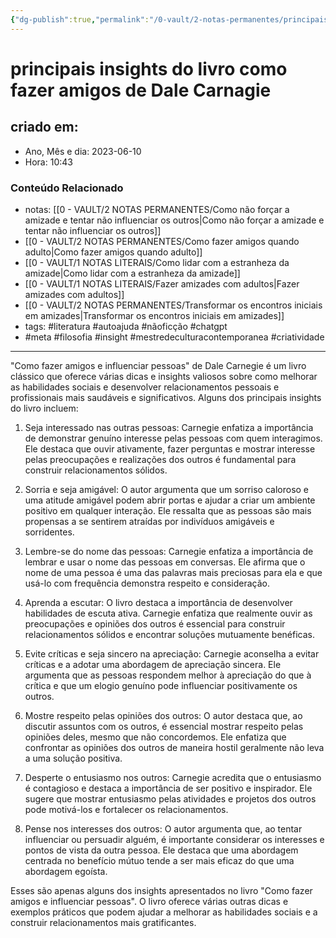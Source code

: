 ```yaml
---
{"dg-publish":true,"permalink":"/0-vault/2-notas-permanentes/principais-insights-do-livro-como-fazer-amigos-de-dale-carnagie/","tags":["permanente","literatura","autoajuda","nãoficção","chatgpt","meta","filosofia","insight","mestredeculturacontemporanea","criatividade"],"dgHomeLink":true,"dgShowLocalGraph":true,"dgShowFileTree":true,"dgEnableSearch":true}
---
```


# principais insights do livro como fazer amigos de Dale Carnagie

## criado em: 
-  Ano, Mês e dia: 2023-06-10
- Hora: 10:43

### Conteúdo Relacionado
- notas: [[0 - VAULT/2 NOTAS PERMANENTES/Como não forçar a amizade e tentar não influenciar os outros\|Como não forçar a amizade e tentar não influenciar os outros]]
- [[0 - VAULT/2 NOTAS PERMANENTES/Como fazer amigos quando adulto\|Como fazer amigos quando adulto]]
- [[0 - VAULT/1 NOTAS LITERAIS/Como lidar com a estranheza da amizade\|Como lidar com a estranheza da amizade]]
- [[0 - VAULT/1 NOTAS LITERAIS/Fazer amizades com adultos\|Fazer amizades com adultos]]
- [[0 - VAULT/2 NOTAS PERMANENTES/Transformar os encontros iniciais em amizades\|Transformar os encontros iniciais em amizades]]
- tags: #literatura #autoajuda #nãoficção #chatgpt 
- #meta #filosofia #insight #mestredeculturacontemporanea #criatividade 
---

"Como fazer amigos e influenciar pessoas" de Dale Carnegie é um livro clássico que oferece várias dicas e insights valiosos sobre como melhorar as habilidades sociais e desenvolver relacionamentos pessoais e profissionais mais saudáveis e significativos. Alguns dos principais insights do livro incluem:

1. Seja interessado nas outras pessoas: Carnegie enfatiza a importância de demonstrar genuíno interesse pelas pessoas com quem interagimos. Ele destaca que ouvir ativamente, fazer perguntas e mostrar interesse pelas preocupações e realizações dos outros é fundamental para construir relacionamentos sólidos.

2. Sorria e seja amigável: O autor argumenta que um sorriso caloroso e uma atitude amigável podem abrir portas e ajudar a criar um ambiente positivo em qualquer interação. Ele ressalta que as pessoas são mais propensas a se sentirem atraídas por indivíduos amigáveis e sorridentes.

3. Lembre-se do nome das pessoas: Carnegie enfatiza a importância de lembrar e usar o nome das pessoas em conversas. Ele afirma que o nome de uma pessoa é uma das palavras mais preciosas para ela e que usá-lo com frequência demonstra respeito e consideração.

4. Aprenda a escutar: O livro destaca a importância de desenvolver habilidades de escuta ativa. Carnegie enfatiza que realmente ouvir as preocupações e opiniões dos outros é essencial para construir relacionamentos sólidos e encontrar soluções mutuamente benéficas.

5. Evite críticas e seja sincero na apreciação: Carnegie aconselha a evitar críticas e a adotar uma abordagem de apreciação sincera. Ele argumenta que as pessoas respondem melhor à apreciação do que à crítica e que um elogio genuíno pode influenciar positivamente os outros.

6. Mostre respeito pelas opiniões dos outros: O autor destaca que, ao discutir assuntos com os outros, é essencial mostrar respeito pelas opiniões deles, mesmo que não concordemos. Ele enfatiza que confrontar as opiniões dos outros de maneira hostil geralmente não leva a uma solução positiva.

7. Desperte o entusiasmo nos outros: Carnegie acredita que o entusiasmo é contagioso e destaca a importância de ser positivo e inspirador. Ele sugere que mostrar entusiasmo pelas atividades e projetos dos outros pode motivá-los e fortalecer os relacionamentos.

8. Pense nos interesses dos outros: O autor argumenta que, ao tentar influenciar ou persuadir alguém, é importante considerar os interesses e pontos de vista da outra pessoa. Ele destaca que uma abordagem centrada no benefício mútuo tende a ser mais eficaz do que uma abordagem egoísta.

Esses são apenas alguns dos insights apresentados no livro "Como fazer amigos e influenciar pessoas". O livro oferece várias outras dicas e exemplos práticos que podem ajudar a melhorar as habilidades sociais e a construir relacionamentos mais gratificantes.
